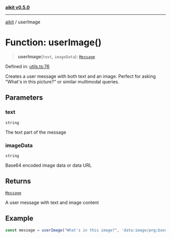 [**aikit v0.5.0**](../README.md)

---

[aikit](../README.md) / userImage

# Function: userImage()

> **userImage**(`text`, `imageData`): [`Message`](../interfaces/Message.md)

Defined in: [utils.ts:76](https://github.com/chinmaymk/aikit/blob/main/src/utils.ts#L76)

Creates a user message with both text and an image.
Perfect for asking "What's in this picture?" or similar multimodal queries.

## Parameters

### text

`string`

The text part of the message

### imageData

`string`

Base64 encoded image data or data URL

## Returns

[`Message`](../interfaces/Message.md)

A user message with text and image content

## Example

```typescript
const message = userImage("What's in this image?", 'data:image/png;base64,iVBOR...');
```
